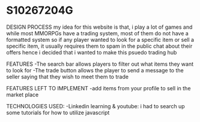 # S10267204G

DESIGN PROCESS
my idea for this website is that, i play a lot of games and while most MMORPGs have a trading system, most of them do not have a formatted system 
so if any player wanted to look for a specific item or sell a specific item, it usually requires them to spam in the public chat about their offers
hence i decided that i wanted to make this psuedo trading hub

FEATURES
-The search bar allows players to filter out what items they want to look for
-The trade button allows the player to send a message to the seller saying that they wish to meet them to trade

FEATURES LEFT TO IMPLEMENT
-add items from your profile to sell in the market place

TECHNOLOGIES USED:
-Linkedin learning & youtube: i had to search up some tutorials for how to utilize javascript